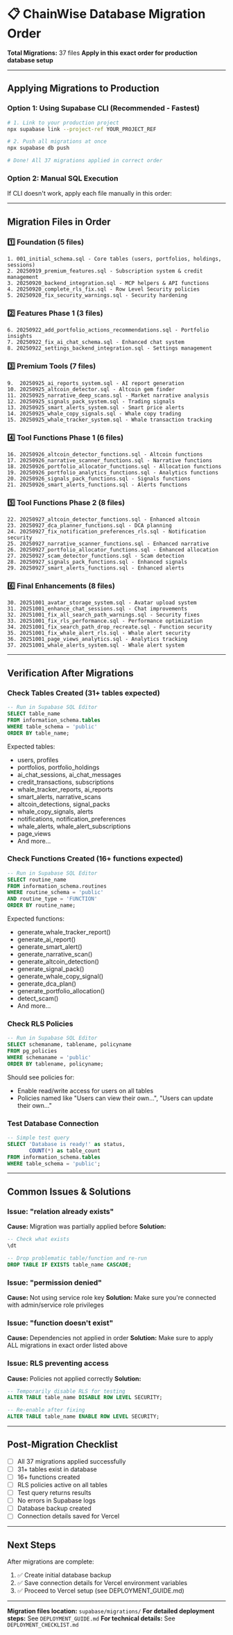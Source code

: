 # 📋 ChainWise Database Migration Order

**Total Migrations:** 37 files
**Apply in this exact order for production database setup**

---

## Applying Migrations to Production

### Option 1: Using Supabase CLI (Recommended - Fastest)
```bash
# 1. Link to your production project
npx supabase link --project-ref YOUR_PROJECT_REF

# 2. Push all migrations at once
npx supabase db push

# Done! All 37 migrations applied in correct order
```

### Option 2: Manual SQL Execution
If CLI doesn't work, apply each file manually in this order:

---

## Migration Files in Order

### 1️⃣ Foundation (5 files)
```
1. 001_initial_schema.sql - Core tables (users, portfolios, holdings, sessions)
2. 20250919_premium_features.sql - Subscription system & credit management
3. 20250920_backend_integration.sql - MCP helpers & API functions
4. 20250920_complete_rls_fix.sql - Row Level Security policies
5. 20250920_fix_security_warnings.sql - Security hardening
```

### 2️⃣ Features Phase 1 (3 files)
```
6. 20250922_add_portfolio_actions_recommendations.sql - Portfolio insights
7. 20250922_fix_ai_chat_schema.sql - Enhanced chat system
8. 20250922_settings_backend_integration.sql - Settings management
```

### 3️⃣ Premium Tools (7 files)
```
9.  20250925_ai_reports_system.sql - AI report generation
10. 20250925_altcoin_detector.sql - Altcoin gem finder
11. 20250925_narrative_deep_scans.sql - Market narrative analysis
12. 20250925_signals_pack_system.sql - Trading signals
13. 20250925_smart_alerts_system.sql - Smart price alerts
14. 20250925_whale_copy_signals.sql - Whale copy trading
15. 20250925_whale_tracker_system.sql - Whale transaction tracking
```

### 4️⃣ Tool Functions Phase 1 (6 files)
```
16. 20250926_altcoin_detector_functions.sql - Altcoin functions
17. 20250926_narrative_scanner_functions.sql - Narrative functions
18. 20250926_portfolio_allocator_functions.sql - Allocation functions
19. 20250926_portfolio_analytics_functions.sql - Analytics functions
20. 20250926_signals_pack_functions.sql - Signals functions
21. 20250926_smart_alerts_functions.sql - Alerts functions
```

### 5️⃣ Tool Functions Phase 2 (8 files)
```
22. 20250927_altcoin_detector_functions.sql - Enhanced altcoin
23. 20250927_dca_planner_functions.sql - DCA planning
24. 20250927_fix_notification_preferences_rls.sql - Notification security
25. 20250927_narrative_scanner_functions.sql - Enhanced narrative
26. 20250927_portfolio_allocator_functions.sql - Enhanced allocation
27. 20250927_scam_detector_functions.sql - Scam detection
28. 20250927_signals_pack_functions.sql - Enhanced signals
29. 20250927_smart_alerts_functions.sql - Enhanced alerts
```

### 6️⃣ Final Enhancements (8 files)
```
30. 20251001_avatar_storage_system.sql - Avatar upload system
31. 20251001_enhance_chat_sessions.sql - Chat improvements
32. 20251001_fix_all_search_path_warnings.sql - Security fixes
33. 20251001_fix_rls_performance.sql - Performance optimization
34. 20251001_fix_search_path_drop_recreate.sql - Function security
35. 20251001_fix_whale_alert_rls.sql - Whale alert security
36. 20251001_page_views_analytics.sql - Analytics tracking
37. 20251001_whale_alerts_system.sql - Whale alert system
```

---

## Verification After Migrations

### Check Tables Created (31+ tables expected)
```sql
-- Run in Supabase SQL Editor
SELECT table_name
FROM information_schema.tables
WHERE table_schema = 'public'
ORDER BY table_name;
```

Expected tables:
- users, profiles
- portfolios, portfolio_holdings
- ai_chat_sessions, ai_chat_messages
- credit_transactions, subscriptions
- whale_tracker_reports, ai_reports
- smart_alerts, narrative_scans
- altcoin_detections, signal_packs
- whale_copy_signals, alerts
- notifications, notification_preferences
- whale_alerts, whale_alert_subscriptions
- page_views
- And more...

### Check Functions Created (16+ functions expected)
```sql
-- Run in Supabase SQL Editor
SELECT routine_name
FROM information_schema.routines
WHERE routine_schema = 'public'
AND routine_type = 'FUNCTION'
ORDER BY routine_name;
```

Expected functions:
- generate_whale_tracker_report()
- generate_ai_report()
- generate_smart_alert()
- generate_narrative_scan()
- generate_altcoin_detection()
- generate_signal_pack()
- generate_whale_copy_signal()
- generate_dca_plan()
- generate_portfolio_allocation()
- detect_scam()
- And more...

### Check RLS Policies
```sql
-- Run in Supabase SQL Editor
SELECT schemaname, tablename, policyname
FROM pg_policies
WHERE schemaname = 'public'
ORDER BY tablename, policyname;
```

Should see policies for:
- Enable read/write access for users on all tables
- Policies named like "Users can view their own...", "Users can update their own..."

### Test Database Connection
```sql
-- Simple test query
SELECT 'Database is ready!' as status,
       COUNT(*) as table_count
FROM information_schema.tables
WHERE table_schema = 'public';
```

---

## Common Issues & Solutions

### Issue: "relation already exists"
**Cause:** Migration was partially applied before
**Solution:**
```sql
-- Check what exists
\dt

-- Drop problematic table/function and re-run
DROP TABLE IF EXISTS table_name CASCADE;
```

### Issue: "permission denied"
**Cause:** Not using service role key
**Solution:** Make sure you're connected with admin/service role privileges

### Issue: "function doesn't exist"
**Cause:** Dependencies not applied in order
**Solution:** Make sure to apply ALL migrations in exact order listed above

### Issue: RLS preventing access
**Cause:** Policies not applied correctly
**Solution:**
```sql
-- Temporarily disable RLS for testing
ALTER TABLE table_name DISABLE ROW LEVEL SECURITY;

-- Re-enable after fixing
ALTER TABLE table_name ENABLE ROW LEVEL SECURITY;
```

---

## Post-Migration Checklist

- [ ] All 37 migrations applied successfully
- [ ] 31+ tables exist in database
- [ ] 16+ functions created
- [ ] RLS policies active on all tables
- [ ] Test query returns results
- [ ] No errors in Supabase logs
- [ ] Database backup created
- [ ] Connection details saved for Vercel

---

## Next Steps

After migrations are complete:
1. ✅ Create initial database backup
2. ✅ Save connection details for Vercel environment variables
3. ✅ Proceed to Vercel setup (see DEPLOYMENT_GUIDE.md)

---

**Migration files location:** `supabase/migrations/`
**For detailed deployment steps:** See `DEPLOYMENT_GUIDE.md`
**For technical details:** See `DEPLOYMENT_CHECKLIST.md`
